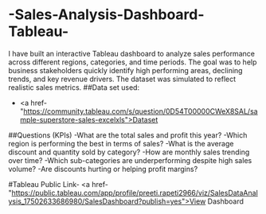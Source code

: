 # -Sales-Analysis-Dashboard-Tableau-
I have built an interactive Tableau dashboard to analyze sales performance across different regions, categories, and time periods. The goal was to help business stakeholders quickly identify high performing areas, declining trends, and key revenue drivers. The dataset was simulated to reflect realistic sales metrics.
 ##Data set used:
 - <a href-"https://community.tableau.com/s/question/0D54T00000CWeX8SAL/sample-superstore-sales-excelxls">Dataset</a>
   
##Questions (KPIs)
-What are the total sales and profit this year?
-Which region is performing the best in terms of sales?
-What is the average discount and quantity sold by category?
-How are monthly sales trending over time?
-Which sub-categories are underperforming despite high sales volume?
-Are discounts hurting or helping profit margins?

#Tableau Public Link- <a href-"https://public.tableau.com/app/profile/preeti.rapeti2966/viz/SalesDataAnalysis_17502633686980/SalesDashboard?publish=yes">View Dashboard</a>
